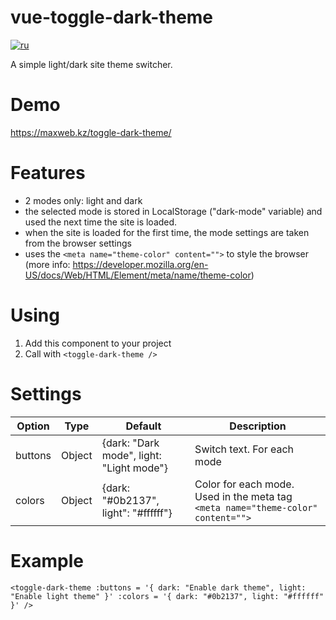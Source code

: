 # vue-toggle-dark-theme
[![ru](https://img.shields.io/badge/lang-ru-red.svg)](https://github.com/shtekleinmax/vue-toggle-dark-theme/blob/main/README.ru.md)

A simple light/dark site theme switcher.

# Demo
https://maxweb.kz/toggle-dark-theme/

# Features
- 2 modes only: light and dark
- the selected mode is stored in LocalStorage ("dark-mode" variable) and used the next time the site is loaded.
- when the site is loaded for the first time, the mode settings are taken from the browser settings
- uses the `<meta name="theme-color" content="">` to style the browser (more info: https://developer.mozilla.org/en-US/docs/Web/HTML/Element/meta/name/theme-color)

# Using
1. Add this component to your project
2. Call with `<toggle-dark-theme />`

# Settings
| Option        | Type          | Default       | Description   |
| ------------- | ------------- | ------------- | ------------- |
| buttons       | Object        | {dark: "Dark mode", light: "Light mode"} | Switch text. For each mode |
| colors        | Object        | {dark: "#0b2137", light": "#ffffff"} | Сolor for each mode. Used in the meta tag `<meta name="theme-color" content="">` |

# Example
`<toggle-dark-theme
      :buttons = '{
          dark: "Enable dark theme",
          light: "Enable light theme"
      }'
      :colors = '{
          dark: "#0b2137",
          light: "#ffffff"
      }'
  />`
